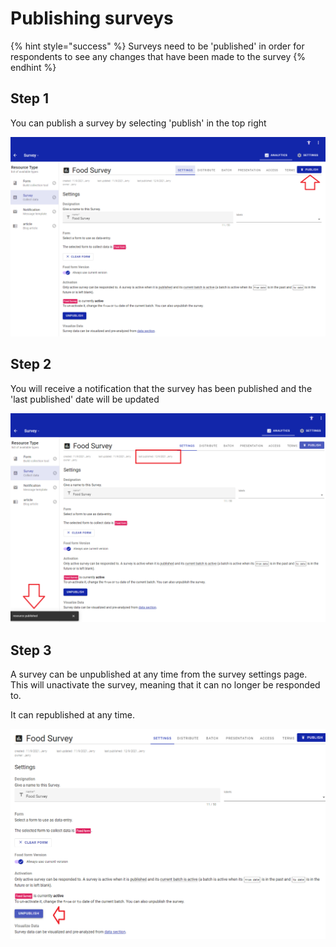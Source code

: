 # Publishing surveys

{% hint style="success" %}
Surveys need to be 'published' in order for respondents to see any changes that have been made to the survey
{% endhint %}

## Step 1

You can publish a survey by selecting 'publish' in the top right

![](<../../.gitbook/assets/image (306) (1) (1).png>)

## Step 2

You will receive a notification that the survey has been published and the 'last published' date will be updated

![](<../../.gitbook/assets/image (314) (1) (1).png>)

## Step 3

A survey can be unpublished at any time from the survey settings page.  This will unactivate the survey, meaning that it can no longer be responded to.

It can republished at any time.

![](<../../.gitbook/assets/image (310) (1) (1) (1).png>)
